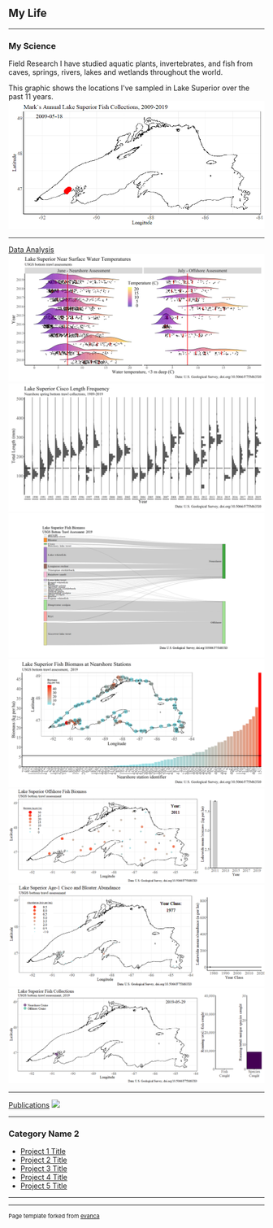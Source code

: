 ## My Life

---

### My Science <br>
Field Research
I have studied aquatic plants, invertebrates, and fish from caves, springs, rivers, lakes and wetlands throughout the world. 


This graphic shows the locations I've sampled in Lake Superior over the past 11 years. <br>
<img src="images/MVTrips.gif?raw=true"/>

---
[Data Analysis](/pdf/sample_presentation.pdf)
<img src="images/ns_os_wtemps3b.png?raw=true"/>
<img src="images/ns_Lengths_Cisco_Vhistogram.png?raw=true"/>
<img src="images/ns_os_biomass_CurrentYear_sankey.png?raw=true"/>
<img src="images/ns_station_biomass_map_bars.png?raw=true"/>
<img src="images/Animated_os_ann_biomass_map_bars.gif?raw=true"/>
<img src="images/Animated_ns_Age1_cisco_map_bars.gif?raw=true"/>
<img src="images/Animated_CurrentYear_Catch_map.gif?raw=true"/>

---
[Publications](/pdf/2019-12-25_MV-Publications.pdf)
<img src="images/dummy_thumbnail.jpg?raw=true"/>

---

### Category Name 2

- [Project 1 Title](http://example.com/)
- [Project 2 Title](http://example.com/)
- [Project 3 Title](http://example.com/)
- [Project 4 Title](http://example.com/)
- [Project 5 Title](http://example.com/)

---




---
<p style="font-size:11px">Page template forked from <a href="https://github.com/evanca/quick-portfolio">evanca</a></p>
<!-- Remove above link if you don't want to attibute -->
